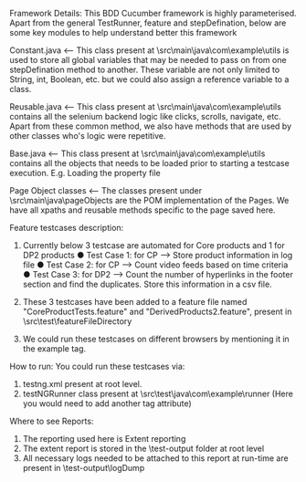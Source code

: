 Framework Details:
This BDD Cucumber framework is highly parameterised. Apart from the general TestRunner, feature and stepDefination, below are some key modules to help understand better this framework

Constant.java <-- This class present at \src\main\java\com\example\utils is used to store all global variables that may be needed
to pass on from one stepDefination method to another. These variable are not only limited to String, int, Boolean, etc. but we could
also assign a reference variable to a class.

Reusable.java <-- This class present at \src\main\java\com\example\utils contains all the selenium backend logic like clicks, scrolls, navigate, etc. Apart from these common method, we also have methods that are used by other classes who's logic were repetitive.

Base.java <-- This class present at \src\main\java\com\example\utils contains all the objects that needs to be loaded prior to starting a testcase execution. E.g. Loading the property file

Page Object classes <-- The classes present under \src\main\java\pageObjects are the POM implementation of the Pages. We have all xpaths and reusable methods specific to the page saved here.


Feature testcases description:
1) Currently below 3 testcase are automated for Core products and 1 for DP2 products
●	Test Case 1: for CP --> Store product information in log file
●	Test Case 2: for CP --> Count video feeds based on time criteria
●	Test Case 3: for DP2 --> Count the number of hyperlinks in the footer section and find the duplicates. Store this information in a csv file.

3) These 3 testcases have been added to a feature file named "CoreProductTests.feature" and "DerivedProducts2.feature", present in \src\test\featureFileDirectory
4) We could run these testcases on different browsers by mentioning it in the example tag.

How to run:
You could run these testcases via:
1) testng.xml present at root level.
2) testNGRunner class present at \src\test\java\com\example\runner (Here you would need to add another tag attribute)


Where to see Reports:
1) The reporting used here is Extent reporting
2) The extent report is stored in the \test-output folder at root level
3) All necessary logs needed to be attached to this report at run-time are present in \test-output\logDump
